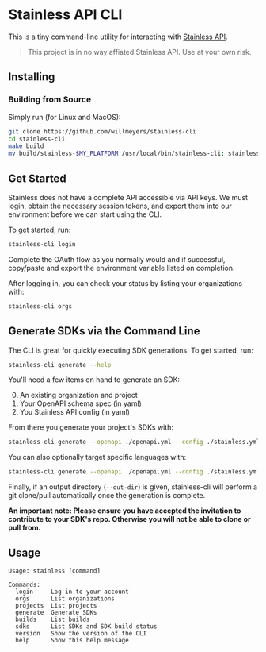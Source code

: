 # Stainless API CLI

This is a tiny command-line utility for interacting with [Stainless API](https://www.stainlessapi.com/).

> This project is in no way affiated Stainless API. Use at your own risk.

## Installing

### Building from Source

Simply run (for Linux and MacOS):

```bash
git clone https://github.com/willmeyers/stainless-cli
cd stainless-cli
make build
mv build/stainless-$MY_PLATFORM /usr/local/bin/stainless-cli; stainless-cli -version
```

## Get Started

Stainless does not have a complete API accessible via API keys. We must login, obtain the necessary session tokens, and export them into our environment before we can start using the CLI.

To get started, run:

```bash
stainless-cli login
```

Complete the OAuth flow as you normally would and if successful, copy/paste and export the environment variable listed on completion.

After logging in, you can check your status by listing your organizations with:

```bash
stainless-cli orgs
```

## Generate SDKs via the Command Line

The CLI is great for quickly executing SDK generations. To get started, run:

```bash
stainless-cli generate --help
```

You'll need a few items on hand to generate an SDK:

0. An existing organization and project
1. Your OpenAPI schema spec (in yaml)
2. You Stainless API config (in yaml)

From there you generate your project's SDKs with:

```bash
stainless-cli generate --openapi ./openapi.yml --config ./stainless.yml
```

You can also optionally target specific languages with:

```bash
stainless-cli generate --openapi ./openapi.yml --config ./stainless.yml --language python
```

Finally, if an output directory (`--out-dir`) is given, stainless-cli will perform a git clone/pull automatically once the generation is complete.

**An important note: Please ensure you have accepted the invitation to contribute to your SDK's repo. Otherwise you will not be able to clone or pull from.**

## Usage

```
Usage: stainless [command]

Commands:
  login     Log in to your account
  orgs      List organizations
  projects  List projects
  generate  Generate SDKs
  builds    List builds
  sdks      List SDKs and SDK build status
  version   Show the version of the CLI
  help      Show this help message
```